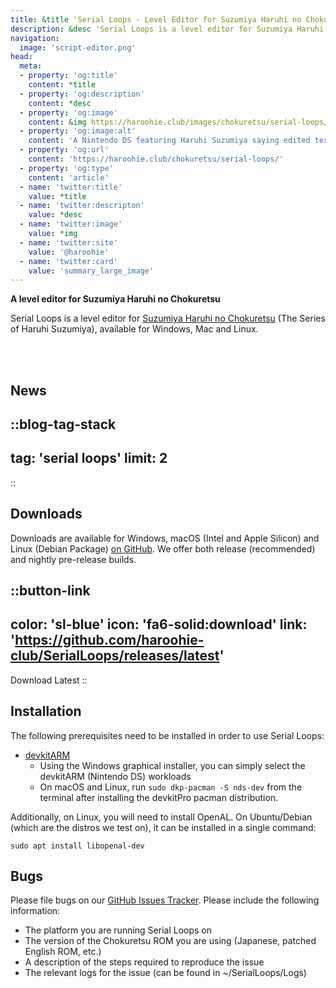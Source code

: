 ```yaml
---
title: &title 'Serial Loops - Level Editor for Suzumiya Haruhi no Chokuretsu'
description: &desc 'Serial Loops is a level editor for Suzumiya Haruhi no Chokuretsu (The Series of Haruhi Suzumiya), available for Windows, Mac and Linux.'
navigation:
  image: 'script-editor.png'
head:
  meta:
  - property: 'og:title'
    content: *title
  - property: 'og:description'
    content: *desc
  - property: 'og:image'
    content: &img https://haroohie.club/images/chokuretsu/serial-loops/script-editor.png
  - property: 'og:image:alt'
    content: 'A Nintendo DS featuring Haruhi Suzumiya saying edited text.'
  - property: 'og:url'
    content: 'https://haroohie.club/chokuretsu/serial-loops/'
  - property: 'og:type'
    content: 'article'
  - name: 'twitter:title'
    value: *title
  - name: 'twitter:descripton'
    value: *desc
  - name: 'twitter:image'
    value: *img
  - name: 'twitter:site'
    value: '@haroohie'
  - name: 'twitter:card'
    value: 'summary_large_image'
---
```

<b class="sl-header">A level editor for Suzumiya Haruhi no Chokuretsu</b> 

Serial Loops is a level editor for [Suzumiya Haruhi no Chokuretsu](/chokuretsu) (The Series of Haruhi Suzumiya), available for Windows, Mac and Linux.

<br />
<br />

## News
::blog-tag-stack
---
tag: 'serial loops'
limit: 2
---
::

## Downloads
Downloads are available for Windows, macOS (Intel and Apple Silicon) and Linux (Debian Package) [on GitHub](https://github.com/haroohie-club/SerialLoops/releases). We offer both release (recommended) and nightly pre-release builds.


::button-link
---
color: 'sl-blue'
icon: 'fa6-solid:download'
link: 'https://github.com/haroohie-club/SerialLoops/releases/latest'
---
Download Latest
::


## Installation
The following prerequisites need to be installed in order to use Serial Loops:

* [devkitARM](https://devkitpro.org/wiki/Getting_Started)
    - Using the Windows graphical installer, you can simply select the devkitARM (Nintendo DS) workloads
    - On macOS and Linux, run `sudo dkp-pacman -S nds-dev` from the terminal after installing the devkitPro pacman distribution.

Additionally, on Linux, you will need to install OpenAL. On Ubuntu/Debian (which are the distros we test on), it can be installed in a single command:
```
sudo apt install libopenal-dev
```

## Bugs
Please file bugs on our [GitHub Issues Tracker](https://github.com/haroohie-club/SerialLoops). Please include the following information:
* The platform you are running Serial Loops on
* The version of the Chokuretsu ROM you are using (Japanese, patched English ROM, etc.)
* A description of the steps required to reproduce the issue
* The relevant logs for the issue (can be found in ~/SerialLoops/Logs)